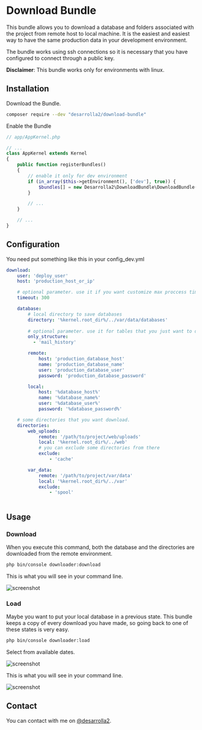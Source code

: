 # Download Bundle

This bundle allows you to download a database and folders associated with the project from remote host to local machine. 
It is the easiest and easiest way to have the same production data in your development environment.

The bundle works using ssh connections so it is necessary that you have configured to connect through a public key.

**Disclaimer**: This bundle works only for environments with linux.  

## Installation

Download the Bundle.

```bash 
composer require --dev "desarrolla2/download-bundle"
```

Enable the Bundle

```php
// app/AppKernel.php

// ...
class AppKernel extends Kernel
{
    public function registerBundles()
    {
        // enable it only for dev environment
        if (in_array($this->getEnvironment(), ['dev'], true)) {
            $bundles[] = new Desarrolla2\DownloadBundle\DownloadBundle();
        }

        // ...
    }

    // ...
}
```

## Configuration

You need put something like this in your config_dev.yml

```yml
download:
    user: 'deploy_user'
    host: 'production_host_or_ip'

    # optional parameter. use it if you want customize max proccess time
    timeout: 300

    database:
        # local directory to save databases
        directory: '%kernel.root_dir%/../var/data/databases'
        
        # optional parameter. use it for tables that you just want to download the structure, not data
        only_structure:
          - 'mail_history'

        remote:
            host: 'production_database_host'
            name: 'production_database_name'
            user: 'production_database_user'
            password: 'production_database_password'           

        local:
            host: '%database_host%'
            name: '%database_name%'
            user: '%database_user%'
            password: '%database_password%'

    # some directories that you want download.
    directories:
        web_uploads:
            remote: '/path/to/project/web/uploads'
            local: '%kernel.root_dir%/../web'
            # you can exclude some directories from there
            exclude:
                - 'cache'

        var_data:
            remote: '/path/to/project/var/data'
            local: '%kernel.root_dir%/../var'
            exclude:
                - 'spool'            
            
```

## Usage

### Download

When you execute this command, both the database and the directories are downloaded from the remote environment.

```bash
php bin/console downloader:download
```

This is what you will see in your command line.

![screenshot](https://raw.githubusercontent.com/desarrolla2/download-bundle/master/doc/img/screenshot_1.png)

### Load

Maybe you want to put your local database in a previous state. This bundle keeps a copy of every download you have made, 
so going back to one of these states is very easy.

```bash
php bin/console downloader:load
```

Select from available dates.

![screenshot](https://raw.githubusercontent.com/desarrolla2/download-bundle/master/doc/img/screenshot_2.png)

This is what you will see in your command line.

![screenshot](https://raw.githubusercontent.com/desarrolla2/download-bundle/master/doc/img/screenshot_3.png)

## Contact

You can contact with me on [@desarrolla2](https://twitter.com/desarrolla2).
